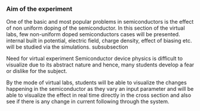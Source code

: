 ### Aim of the experiment
 One of the basic and most popular problems in semiconductors is the effect of non uniform doping of the semiconductor. In this section of the virtual labs, few non-uniform doped semiconductors cases will be presented. internal built in potential, electric field, charge density, effect of biasing etc. will be studied via the simulations. subsubsection<br>

Need for virtual experiment Semiconductor device physics is difficult to visualize due to its abstract nature and hence, many students develop a fear or dislike for the subject.<br>
 
By the mode of virtual labs, students will be able to visualize the changes happening in the semiconductor as they vary an input parameter and will be able to visualize the effect in real time directly in the cross section and also see if there is any change in current following through the system.